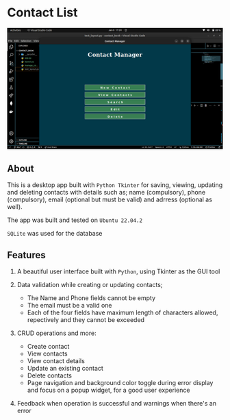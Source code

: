 # Contact List
![contact_list_with_python_tkinter](https://github.com/tpauldike/rough_work/blob/main/screenshots/contact_list.png)

## About
This is a desktop app built with `Python Tkinter` for saving, viewing, updating and deleting contacts with details such as; name (compulsory), phone (compulsory), email (optional but must be valid) and adrress (optional as well).

The app was built and tested on `Ubuntu 22.04.2`

`SQLite` was used for the database

## Features
1. A beautiful user interface built with `Python`, using Tkinter as the GUI tool
2. Data validation while creating or updating contacts;
    - The Name and Phone fields cannot be empty
    - The email must be a valid one
    - Each of the four fields have maximum length of characters allowed, repectively and they cannot be exceeded
3. CRUD operations and more:
    - Create contact
    - View contacts
    - View contact details
    - Update an existing contact
    - Delete contacts
    - Page navigation and background color toggle during error display and focus on a popup widget, for a good user experience

4. Feedback when operation is successful and warnings when there's an error
